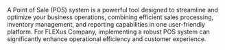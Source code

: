 A Point of Sale (POS) system is a powerful tool designed to streamline and optimize your business operations, combining efficient sales processing, inventory management, and reporting capabilities in one user-friendly platform. For FLEXus Company, implementing a robust POS system can significantly enhance operational efficiency and customer experience.
